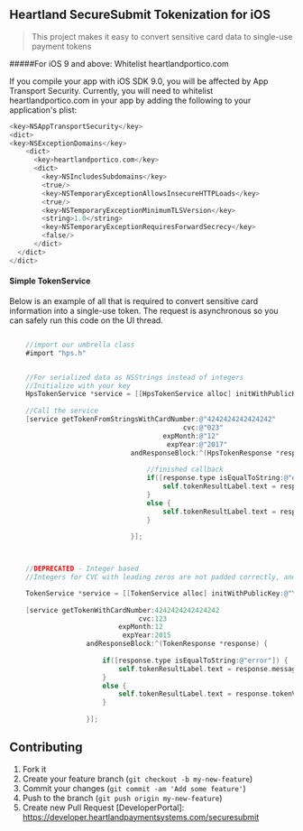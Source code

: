 ## Heartland SecureSubmit Tokenization for iOS
>This project makes it easy to convert sensitive card data to single-use payment tokens 

#####For iOS 9 and above: Whitelist heartlandportico.com

If you compile your app with iOS SDK 9.0, you will be affected by App Transport Security. Currently, you will need to whitelist heartlandportico.com in your app by adding the following to your application's plist:

```Objective-C
<key>NSAppTransportSecurity</key>  
<dict>  
<key>NSExceptionDomains</key>  
    <dict>  
      <key>heartlandportico.com</key>  
      <dict>  
        <key>NSIncludesSubdomains</key>  
        <true/>  
        <key>NSTemporaryExceptionAllowsInsecureHTTPLoads</key>  
        <true/>  
        <key>NSTemporaryExceptionMinimumTLSVersion</key>  
        <string>1.0</string>  
        <key>NSTemporaryExceptionRequiresForwardSecrecy</key>  
        <false/>  
      </dict>  
  </dict>  
</dict>  

```

#### Simple TokenService
Below is an example of all that is required to convert sensitive card information into a single-use token.  The request is asynchronous so you can safely run this code on the UI thread.
```objective-c

    //import our umbrella class
    #import "hps.h"


    //For serialized data as NSStrings instead of integers
    //Initialize with your key
    HpsTokenService *service = [[HpsTokenService alloc] initWithPublicKey:self.publicKey];
    
    //Call the service
    [service getTokenFromStringsWithCardNumber:@"4242424242424242"
                                           cvc:@"023"
                                      expMonth:@"12"
                                       expYear:@"2017"
                              andResponseBlock:^(HpsTokenResponse *response) {
                                  
                                  //finished callback
                                  if([response.type isEqualToString:@"error"]) {
                                      self.tokenResultLabel.text = response.message;
                                  }
                                  else {
                                      self.tokenResultLabel.text = response.tokenValue;
                                  }
                                  
                              }];



    //DEPRECATED - Integer based
    //Integers for CVC with leading zeros are not padded correctly, and we will be deprecating this method in our new SDK. 

    TokenService *service = [[TokenService alloc] initWithPublicKey:@"YOUR PUBLIC KEY GOES HERE"];
    
    [service getTokenWithCardNumber:4242424242424242
                                cvc:123
                           expMonth:12
                            expYear:2015
                   andResponseBlock:^(TokenResponse *response) {
                       
                       if([response.type isEqualToString:@"error"]) {
                           self.tokenResultLabel.text = response.message;
                       }
                       else {
                           self.tokenResultLabel.text = response.tokenValue;
                       }
                       
                   }];
```
## Contributing

1. Fork it
2. Create your feature branch (`git checkout -b my-new-feature`)
3. Commit your changes (`git commit -am 'Add some feature'`)
4. Push to the branch (`git push origin my-new-feature`)
5. Create new Pull Request
[DeveloperPortal]: https://developer.heartlandpaymentsystems.com/securesubmit

